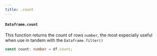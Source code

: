 ```yaml
---
title: .count
---
```


#### `Dataframe.count`
This function returns the count of rows `number`, the most especially useful when use in tandem with the `Dataframe.filter()`

```typescript
const count: number = df.count;
```
